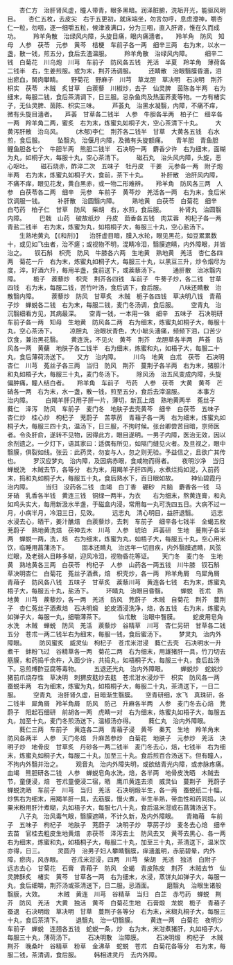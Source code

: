 <!-- { "loadSidebar": true } -->
　　杏仁方　治肝肾风虚，瞳人带青，眼多黑暗。润泽脏腑，洗垢开光，能驱风明目。　　杏仁五枚，去皮尖　右于五更初，就床端坐，勿言勿呼，息虑澄神，嚼杏仁一粒，勿咽，逐一细嚼五粒，候津液满口，分为三咽，直入肝肾，惟在久而成功。
　　羚羊角散　治绿风内障，头旋目痛，眼内痛濇者。　　羚羊角　防风　知母　人参　茯苓　元参　黄芩　桔梗　车前子各一两　细辛三两　右为末，以水一盏，散一钱，煎五分，食后去渣温服。
　　羚羊角散　治绿风内障。
　　细辛二钱　白菊花　川乌炮　川芎　车前子　防风各五钱　羌活　半夏　羚羊角　薄荷各二钱半　右，生姜煎服。或为末，荆芥汤调服。
　　还睛散　治眼翳膜昏濇，泪出瘀血，胬肉攀睛。　　野菊花　野麻子　川芎　草龙胆　草决明　石决明　荆芥　枳实　茯苓　木贼　炙甘草　白蒺藜　川椒炒，去子　仙灵脾　茵陈各半两　右为细末，每服二钱，食后茶清调下，日三服。忌杂鱼肉及热面荞麦等物。一方有楮实子，无仙灵脾、茵陈、枳实三味。
　　芦荟丸　治黑水凝翳，内障，不痛不痒，微有头旋目濇者。　　芦荟　甘草各二钱半　人参　牛胆各半两　柏子仁　细辛各一两　羚羊角二两，蜜炙　右为末，炼蜜丸如桐子大，空心茶清下十丸。
　　大黄泻肝散　治乌风。
　　(木郁)李仁　荆芥各二钱半　甘草　大黄各五钱　右水煎，食后服。
　　坠翳丸　治偃月内障，及微有头旋额痛。　　青羊胆　青鱼胆　鲤鱼胆各七个　牛胆半两　熊胆二钱半　石决明一两　麝香少许　右为细末，面糊为丸，如桐子大，每服十丸，空心茶清下。
　　磁石丸　治头风内障，头旋，恶心呕吐。　　磁石烧赤，酢淬二次　五味子　牡丹皮　干姜　元参各一两　附子炮半两　右为末，炼蜜丸如桐子大，食前，茶下十丸。
　　补肝散　治肝风内障，不痛不痒，眼见花发，黄白黑赤，或一物二形难辨。　　羚羊角　防风各三两　人参　白茯苓各二两　细辛　元参　车前子　黄芩炒　羌活各一两　右为末，食后米饮调服一钱。
　　补肝散　治圆翳内障。
　　熟地黄　白茯苓　白菊花　细辛　白芍药　柏子仁　甘草　防风　柴胡　右，水煎，食后服。
　　补肾丸　治圆翳内障。
　　巴戟　山药　破故纸炒　丹皮　茴香各五钱　肉苁蓉　枸杞子各一两　青盐二钱半　右为末，炼蜜为丸，如梧桐子大，每服三十丸，空心盐汤下。
　　生熟地黄丸 【《和剂》】 　治肝虚目暗，膜入水轮，眼见黑花，如豆累累数十，或见如飞虫者，治不瘥；或视物不明，混睛冷泪，翳膜遮睛，内外障眼，并皆治之。　　钗石斛　枳壳　防风　牛膝各六两　生地黄　熟地黄　羌活　杏仁各四两　菊花一斤　右为末，炼蜜丸如桐子大，每服三十丸，以黑豆三升，炒令烟尽为度，淬，好酒六升，每用半盏，食前送下，或蒺藜汤下。
　　通肝散　治冰翳内障。
　　栀子　蒺藜炒　枳壳　荆芥各四钱　车前子　牛蒡子炒，各二钱　甘草四钱　右为末，每服二钱，苦竹叶汤，食后调下，食后服。
　　八味还睛散　治散翳内障。
　　蒺藜炒　防风　甘草炙　木贼　栀子各四钱　草决明八钱　青葙子炒　蝉蜕各二钱　右为末，每服二钱，麦门冬汤调，食后服。
　　空青丸　治沉翳细看方见，其病最深。　　空青一钱，一本用一铢　细辛　五味子　石决明研　车前子各一两　知母　生地黄　防风各二两　右为细末，炼蜜丸如桐子大，每服十丸，空心茶汤下。
　　凉胆丸　治眼状青色，大小眦头濇痛，频频下泪，口苦少饮食，兼治黑花翳。　　黄连洗，不见火　黄芩　荆芥　龙胆草各半两　芦荟　防风各一两　黄蘗　地肤子各二钱半　右为细末，炼蜜和丸，如梧子大，每服二十丸，食后薄荷汤送下。　　又方　治内障。
　　川乌　地黄　白朮　茯苓　石决明　杏仁　川芎　菟丝子各三两　当归　防风　荆芥　蔓荆子各半两　右为末，猪胆汁和丸如梧子大，每服三十丸，麦门冬汤下。
　　除风汤　治五风变成内障，头旋偏肿痛，瞳人结白者。　　羚羊角　车前子　芍药　人参　茯苓　大黄　黄芩　芒硝各一两　右为末，水一盏，散一钱，煎至五分，食后去滓温服。
　　本事方　治内障。
　　白羯羊肝只用子肝一片，薄切，新瓦上焙　熟地黄两半　菟丝子　蕤仁　泽泻　防风　车前子　麦门冬　地肤子去壳黄芩　细辛　白茯苓　五味子　杏仁炒　桂心炒　枸杞子　茺蔚子　苦葶苈　青葙子各一两　右为细末，炼蜜丸如桐子大，每服三四十丸，温汤下，日三服，不拘时候。张台卿尝苦目暗，京师医者。令灸肝俞，遂转不见物，因得此方，眼目遂明。一男子内障，医治无效，因以余剂遗之。一夕灯下，语其家曰：适偶有所见，如隔门缝见火者。及旦视之，眼中翳膜，俱裂如线。张云：此药灵，勿妄与人，忽之则无验。予益信之，且欲广其传也。
　　罗汉应梦丸　治内障，及因病赤眼，食咸物而得者。　　夜明沙净　当归　蝉蜕洗　木贼去节，各等分　右为末，用羯羊子肝四两，水煮烂捣如泥，入前药末，捣和丸如桐子大，每服五十丸，食后熟水下，百日眼如故。
　　神仙碧霞丹　治内障。
　　当归　没药各二钱　血竭　白丁香　硼砂　片脑　麝香各一钱　马牙硝　乳香各半钱　黄连三钱　铜绿一两半，为衣　　右为细末，熬黄连膏，和丸如鸡头实大，每用新汲水半盏，于磁盒内浸，常用每一丸可洗四五日。大病不过一月，小病半月，冷泪三日，见效。
　　远志丸　清心明目，益肝退翳。
　　远志水浸去心，晒干，姜汁醮焙　白蒺藜炒，去刺　车前子　细辛各七钱半　全蝎五枚　茺蔚子　熟地黄洗焙　茯神去木　川芎　人参　琥珀　芦荟研　生地　蔓荆子各半两　蝉蜕一两，洗，焙　右为细末，炼蜜为丸，如梧子大，每服五十丸，空心用米饮，临睡用菖蒲汤下。
　　固本还睛丸　治远年一切目疾，内外翳膜遮睛，风弦烂眼，及老弱人目眵多糊，迎风冷泪，视物昏花等证。　　天门冬　麦门冬　生地黄　熟地黄各三两　白茯苓　枸杞子　人参　山药各一两五钱　川牛膝　钗石斛　草决明杏仁　白菊花　菟丝子酒煮，焙　枳壳炒，各一两　羚羊角屑　乌犀角屑　青葙子　防风各八钱　五味子　甘草炙　蒺藜川芎　黄连各七钱　右为末，炼蜜丸梧子大，每服五十丸，盐汤下。
　　环睛丸　治眼目昏翳。
　　蝉蜕　苍朮　熟地黄　川芎　蒺藜炒，各一两　羌活　防风　茺蔚子　木贼　自菊花　荆芥　蔓荆子　杏仁菟丝子酒煮焙　石决明煅　蛇皮酒浸洗净，焙，各五钱　右为末，炼蜜丸如弹子大，每服一丸，细嚼薄茶下。
　　仙朮散　治眼中瞖膜。
　　蛇皮用皂角水洗　木贼　蝉蜕　防风　羌活　蒺藜炒　谷精草　川芎　杏仁另研　甘草各二钱五分　苍朮一两二钱半右为细末，每服一钱，食后蜜汤下。
　　梦灵丸　治内外障眼。
　　防风蜜炙　威灵仙　枸杞子　苍朮米泔浸　蕤仁去壳　石决明水一升煮干　蚌粉飞过　谷精草各一两　菊花二两　右为细末，用雄猪肝一具，竹刀切去筋膜，和药捣千余杵，入面少许，共捣丸，如梧桐子大，每服三十丸，食后盐汤下。忌煎煿酢豆腐等毒物。
　　五退还光丸　治内外障眼。
　　蝉蜕炒　蛇蜕炒　猪前爪烧存性　草决明　刺猬皮麸炒去麸　苍朮泔水浸炒干　枳实　防风各一两　蚕蜕半两　右为细末，炼蜜为丸，如梧桐子大，每服二十丸，茶清送下，一日二服。
　　空青丸　治肝肾久虚，目暗渐生翳膜。　　空青研细，水飞　真珠研，各二钱半　犀角屑　羚羊角屑　防风　防己　升麻各半两　人参　麦门冬去心焙　茺蔚子　阳起石细研　前胡各一两　虎睛一对　右为细末，炼蜜丸如梧子大，每服五丸，加至十丸，麦门冬煎汤送下，温椒汤亦得。
　　蕤仁丸　治内外障眼。
　　蕤仁三两　车前子　黄连各二两　青葙子浸　黄芩　秦艽　生地　羚羊角末　防风各两半　人参　天门冬焙　升麻苦参炒　白菊花　地肤子　元参炒　羌活　决明子炒　地骨皮　甘草炙　丹砂各一两二钱半　麦门冬去心，焙，七钱半　右为细末，炼蜜丸如桐子大，每服二十丸，加至三十丸。食后煎百合汤送下。但有瞳人，不拘内外翳并治之。
　　观音丸　治内外障失明，或欲结青光内障，或赤脉疼痛。　　血竭　熊胆研各二钱　人参　蝉蜕皂角水洗，焙，各半两　地骨皮洗晒　木贼去节，童便浸，焙　苍朮童便浸二宿，晒　鹰爪黄连去须　威灵仙　蔓荆子　茺蔚子　蝉蜕洗晒　车前子　川芎　当归　羌活　石决明煅半生，各一两　蚕蜕纸二十幅，炒焦右为细末，用羯羊肝一具，去筋膜，慢火煮，半生半熟，带血性和药同捣，以粟米粉用肝汁煮糊，丸如梧子大，每服七八十丸，食后温米泔或石菖蒲汤送下。
　　八子丸　治风毒气眼，翳膜遮睛，不计久新，及内外障眼。　　青箱葙　车前子　五味子　枸杞子　地肤子　茺蔚子　决明子炒　葶苈子炒　麦冬去心焙　细辛去苗　官桂去粗皮生地黄焙　赤茯苓　泽泻去土　防风去叉　黄芩去黑心、各一两　右为细末，炼蜜和丸，如梧桐子大，每服二十丸，加至三十丸，茶清送下，温米饮亦得，日三。
　　灵圆丹　治男子妇人攀睛翳膜，痒濇羞明，赤筋碧晕，内外障，瘀肉，风赤眼。　　苍朮米泔浸，四两　川芎　柴胡　羌活　独活　白附子　远志去心　甘菊花　石膏　青葙子　防风　全蝎　青皮陈皮　荆芥　木贼去节　仙灵脾酥炙　楮实　黄芩　甘草各一两　右为细末，水浸，蒸饼丸如弹子大，每服一丸，食后细嚼，荆芥汤或茶清送下，日二服。忌酒面。
　　磨翳丸　治眼生诸般翳膜，大效。
　　木贼　黄连　川芎　谷精草　当归　白芷　赤芍药　蝉蜕　荆芥　防风　羌活　大黄　独活　黄芩　白菊花生地　石膏煅　龙蜕　栀子　青葙子　蚕退　石决明煅　草决明　甘草　蔓荆子各等分　右为末，米糊丸桐子大，每服三十丸，食后茶清下。
　　退翳丸　治一切翳膜。
　　黄连一两　白菊花　夜明沙　车前子　蝉蜕　连翘各五钱　蛇蜕一条，炒　右为末，米泔煮猪肝，丸如梧子大，每服三十丸，薄荷汤下。
　　石决明散　治障膜。
　　石决明煅　枸杞子　木贼　荆芥　晚桑叶　谷精草　粉草　金沸草　蛇蜕　苍朮　白菊花各等分　右为末，每服二钱，茶清调，食后服。
　　韩相进灵丹　去内外障。

